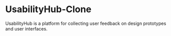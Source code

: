 # UsabilityHub-Clone
UsabilityHub is a platform for collecting user feedback on design prototypes and user interfaces.
